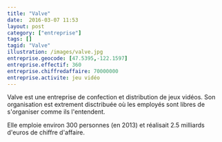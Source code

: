 ```yaml
---
title: "Valve"
date:  2016-03-07 11:53
layout: post
category: ["entreprise"]
tags: []
tagid: "Valve"
illustration: /images/valve.jpg
entreprise.geocode: [47.5395,-122.1597]
entreprise.effectif: 360
entreprise.chiffredaffaire: 70000000 
entreprise.activite: jeu vidéo
---
```


Valve est une entreprise de confection et distribution de jeux vidéos. Son organisation est extrement disctribuée où les employés sont libres de s'organiser comme ils l'entendent.

Elle emploie environ 300 personnes (en 2013) et réalisait 2.5 milliards d'euros de chiffre d'affaire.
